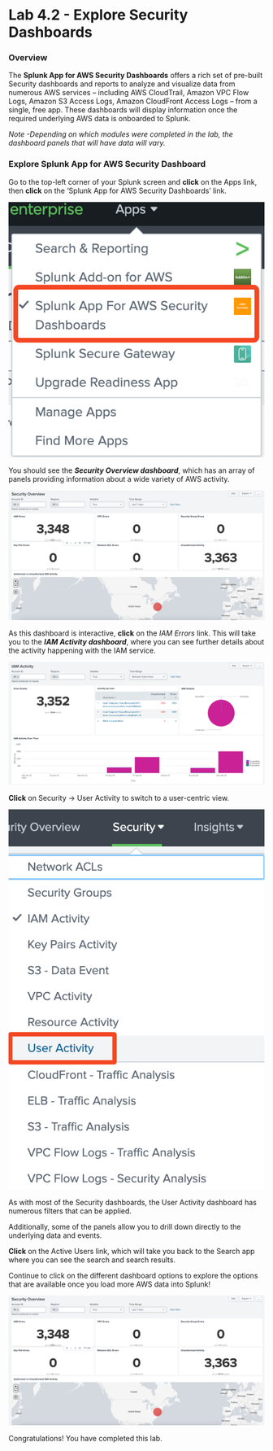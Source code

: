 # Lab 4.2 - Explore Security Dashboards

### Overview

The **Splunk App for AWS Security Dashboards** offers a rich set of pre-built Security dashboards and reports to analyze and visualize data from numerous AWS services – including AWS CloudTrail, Amazon VPC Flow Logs, Amazon S3 Access Logs, Amazon CloudFront Access Logs – from a single, free app. These dashboards will display information once the required underlying AWS data is onboarded to Splunk. 

*Note -Depending on which modules were completed in the lab, the dashboard panels that will have data will vary.*


### Explore Splunk App for AWS Security Dashboard

Go to the top-left corner of your Splunk screen and **click** on the Apps link, then **click** on the ‘Splunk App for AWS Security Dashboards’ link.  

![image_tag](/static/50_data_exploration/Image_18.png)  

You should see the ***Security Overview dashboard***, which has an array of panels providing information about a wide variety of AWS activity. 
  
![image_tag](/static/50_data_exploration/Image_19.png)  

As this dashboard is interactive, **click** on the *IAM Errors* link. This will take you to the ***IAM Activity dashboard***, where you can see further details about the activity happening with the IAM service.

![image_tag](/static/50_data_exploration/Image_20.png)  
  
**Click** on Security -> User Activity to switch to a user-centric view. 


![image_tag](/static/50_data_exploration/Image_21.png)  

As with most of the Security dashboards, the User Activity dashboard has numerous filters that can be applied. 
  

Additionally, some of the panels allow you to drill down directly to the underlying data and events. 

**Click** on the Active Users link, which will take you back to the Search app where you can see the search and search results. 



Continue to click on the different dashboard options to explore the options that are available once you load more AWS data into Splunk!

![image_tag](/static/50_data_exploration/Image_19.png)  



Congratulations! You have completed this lab.